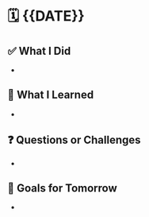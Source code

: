 # 🗓️ {{DATE}}

## ✅ What I Did
- 

## 🧠 What I Learned
- 

## ❓ Questions or Challenges
- 

## 🎯 Goals for Tomorrow
- 